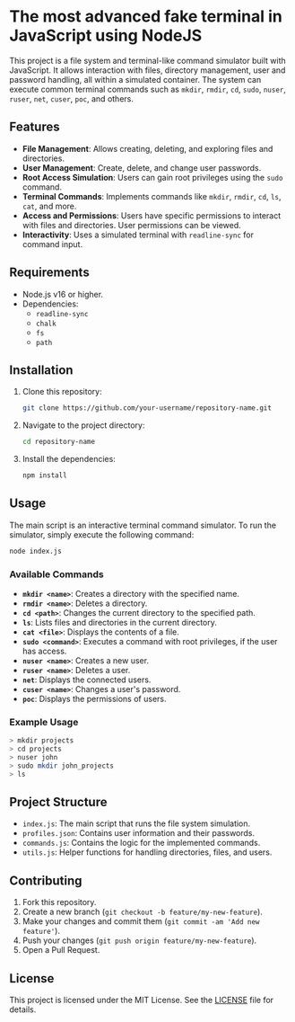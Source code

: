 
# The most advanced fake terminal in JavaScript using NodeJS

This project is a file system and terminal-like command simulator built with JavaScript. It allows interaction with files, directory management, user and password handling, all within a simulated container. The system can execute common terminal commands such as `mkdir`, `rmdir`, `cd`, `sudo`, `nuser`, `ruser`, `net`, `cuser`, `poc`, and others.

## Features

- **File Management**: Allows creating, deleting, and exploring files and directories.
- **User Management**: Create, delete, and change user passwords.
- **Root Access Simulation**: Users can gain root privileges using the `sudo` command.
- **Terminal Commands**: Implements commands like `mkdir`, `rmdir`, `cd`, `ls`, `cat`, and more.
- **Access and Permissions**: Users have specific permissions to interact with files and directories. User permissions can be viewed.
- **Interactivity**: Uses a simulated terminal with `readline-sync` for command input.

## Requirements

- Node.js v16 or higher.
- Dependencies:
  - `readline-sync`
  - `chalk`
  - `fs`
  - `path`

## Installation

1. Clone this repository:

   ```bash
   git clone https://github.com/your-username/repository-name.git
   ```

2. Navigate to the project directory:

   ```bash
   cd repository-name
   ```

3. Install the dependencies:

   ```bash
   npm install
   ```

## Usage

The main script is an interactive terminal command simulator. To run the simulator, simply execute the following command:

```bash
node index.js
```

### Available Commands

- **`mkdir <name>`**: Creates a directory with the specified name.
- **`rmdir <name>`**: Deletes a directory.
- **`cd <path>`**: Changes the current directory to the specified path.
- **`ls`**: Lists files and directories in the current directory.
- **`cat <file>`**: Displays the contents of a file.
- **`sudo <command>`**: Executes a command with root privileges, if the user has access.
- **`nuser <name>`**: Creates a new user.
- **`ruser <name>`**: Deletes a user.
- **`net`**: Displays the connected users.
- **`cuser <name>`**: Changes a user's password.
- **`poc`**: Displays the permissions of users.

### Example Usage

```bash
> mkdir projects
> cd projects
> nuser john
> sudo mkdir john_projects
> ls
```

## Project Structure

- `index.js`: The main script that runs the file system simulation.
- `profiles.json`: Contains user information and their passwords.
- `commands.js`: Contains the logic for the implemented commands.
- `utils.js`: Helper functions for handling directories, files, and users.

## Contributing

1. Fork this repository.
2. Create a new branch (`git checkout -b feature/my-new-feature`).
3. Make your changes and commit them (`git commit -am 'Add new feature'`).
4. Push your changes (`git push origin feature/my-new-feature`).
5. Open a Pull Request.

## License

This project is licensed under the MIT License. See the [LICENSE](LICENSE) file for details.
